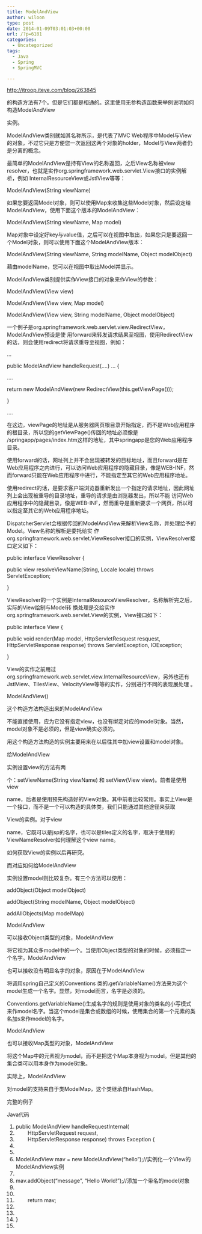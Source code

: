 ```yaml
---
title: ModelAndView
author: wiloon
type: post
date: 2014-01-09T03:01:03+00:00
url: /?p=6181
categories:
  - Uncategorized
tags:
  - Java
  - Spring
  - SpringMVC

---
```

http://itroop.iteye.com/blog/263845

的构造方法有7个。但是它们都是相通的。这里使用无参构造函数来举例说明如何构造ModelAndView

实例。
  
ModelAndView类别就如其名称所示，是代表了MVC Web程序中Model与View的对象，不过它只是方便您一次返回这两个对象的holder，Model与View两者仍是分离的概念。
  
最简单的ModelAndView是持有View的名称返回，之后View名称被view resolver，也就是实作org.springframework.web.servlet.View接口的实例解析，例如 InternalResourceView或JstlView等等：

ModelAndView(String viewName)
  
如果您要返回Model对象，则可以使用Map来收集这些Model对象，然后设定给ModelAndView，使用下面这个版本的ModelAndView：

ModelAndView(String viewName, Map model)
  
Map对象中设定好key与value值，之后可以在视图中取出，如果您只是要返回一个Model对象，则可以使用下面这个ModelAndView版本：

ModelAndView(String viewName, String modelName, Object modelObject)
  
藉由modelName，您可以在视图中取出Model并显示。
  
ModelAndView类别提供实作View接口的对象来作View的参数：

ModelAndView(View view)

ModelAndView(View view, Map model)

ModelAndView(View view, String modelName, Object modelObject)
  
一个例子是org.springframework.web.servlet.view.RedirectView，ModelAndView预设是使 用forward来转发请求结果至视图，使用RedirectView的话，则会使用redirect将请求重导至视图，例如：

…

public ModelAndView handleRequest(&#8230;.) … {

&#8230;.

return new ModelAndView(new RedirectView(this.getViewPage()));

}

&#8230;.
  
在这边，viewPage的地址是从服务器网页根目录开始指定，而不是Web应用程序的根目录，所以您的getViewPage()传回的地址必须像是 /springapp/pages/index.htm这样的地址，其中springapp是您的Web应用程序目录。
  
使用forward的话，网址列上并不会出现被转发的目标地址，而且forward是在Web应用程序之内进行，可以访问Web应用程序的隐藏目录，像是WEB-INF，然而forward只能在Web应用程序中进行，不能指定至其它的Web应用程序地址。
  
使用redirect的话，是要求客户端浏览器重新发出一个指定的请求地址，因此网址列上会出现被重导的目录地址，重导的请求是由浏览器发出，所以不能 访问Web应用程序中的隐藏目录，像是WEB-INF，然而重导是重新要求一个网页，所以可以指定至其它的Web应用程序地址。
  
DispatcherServlet会根据传回的ModelAndView来解析View名称，并处理给予的Model。View名称的解析是委托给实 作org.springframework.web.servlet.ViewResolver接口的实例，ViewResolver接口定义如下：

public interface ViewResolver {

public view resolveViewName(String, Locale locale) throws ServletException;

}
  
ViewResolver的一个实例是InternalResourceViewResolver，名称解析完之后，实际的View绘制与Model转 换处理是交给实作org.springframework.web.servlet.View的实例，View接口如下：

public interface View {

public void render(Map model, HttpServletResquest resquest, HttpServletResponse response) throws ServletException, IOException;

}
  
View的实作之前用过org.springframework.web.servlet.view.InternalResourceView，另外也还有JstlView、TilesView、VelocityView等等的实作，分别进行不同的表现展处理 。

ModelAndView()

这个构造方法构造出来的ModelAndView

不能直接使用，应为它没有指定view，也没有绑定对应的model对象。当然，model对象不是必须的，但是view确实必须的。

用这个构造方法构造的实例主要用来在以后往其中加view设置和model对象。

给ModelAndView

实例设置view的方法有两

个：setViewName(String viewName) 和 setView(View view)。前者是使用view

name，后者是使用预先构造好的View对象。其中前者比较常用。事实上View是一个接口，而不是一个可以构造的具体类，我们只能通过其他途径来获取

View的实例。对于view

name，它既可以是jsp的名字，也可以是tiles定义的名字，取决于使用的ViewNameResolver如何理解这个view name。

如何获取View的实例以后再研究。

而对应如何给ModelAndView

实例设置model则比较复杂。有三个方法可以使用：

addObject(Object modelObject)

addObject(String modelName, Object modelObject)

addAllObjects(Map modelMap)

ModelAndView

可以接收Object类型的对象，ModelAndView

将它视为其众多model中的一个。当使用Object类型的对象的时候，必须指定一个名字。ModelAndView

也可以接收没有明显名字的对象，原因在于ModelAndView

将调用spring自己定义的Conventions 类的.getVariableName()方法来为这个model生成一个名字。显然，对model而言，名字是必须的。

Conventions.getVariableName()生成名字的规则是使用对象的类名的小写模式来作model名字。当这个model是集合或数组的时候，使用集合的第一个元素的类名加s来作model的名字。

ModelAndView

也可以接收Map类型的对象，ModelAndView

将这个Map中的元素视为model，而不是把这个Map本身视为model。但是其他的集合类可以用本身作为model对象。

实际上，ModelAndView

对model的支持来自于类ModelMap，这个类继承自HashMap。

完整的例子

<div>
  <div>
    <div>
      Java代码
    </div>
  </div>
  
  <ol start="1">
    <li>
      <span style=&#8221;font-size: small;&#8221;>public ModelAndView handleRequestInternal(
    </li>
    <li>
              HttpServletRequest request,
    </li>
    <li>
              HttpServletResponse response) throws Exception {
    </li>
    <li>
    </li>
    <li>
    </li>
    <li>
      ModelAndView mav = new ModelAndView(&#8220;hello&#8221;);//实例化一个VIew的ModelAndView实例
    </li>
    <li>
    </li>
    <li>
      mav.addObject(&#8220;message&#8221;, &#8220;Hello World!&#8221;);//添加一个带名的model对象
    </li>
    <li>
    </li>
    <li>
    </li>
    <li>
              return mav;
    </li>
    <li>
    </li>
    <li>
    </li>
    <li>
      }
    </li>
    <li>
      </span>
    </li>
  </ol>
</div>